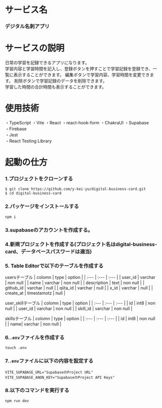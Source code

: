 # サービス名
### デジタル名刺アプリ


# サービスの説明
日常の学習を記録できるアプリになります。  
学習内容と学習時間を記入し、登録ボタンを押すことで学習記録を登録でき、一覧に表示することができます。
編集ボタンで学習内容、学習時間を変更できます。
削除ボタンで学習記録のデータを削除できます。  
学習した時間の合計時間も表示することができます。

# 使用技術  
・TypeScript
・Vite
・React
・react-hook-form
・ChakraUI
・Supabase  
・Firebase  
・Jest  
・React Testing Library  

# 起動の仕方
### 1.プロジェクトをクローンする  
```
$ git clone https://github.com/y-kei-yu/digital-business-card.git
$ cd digital-business-card
```
### 2.パッケージをインストールする  
```
npm i
```

### 3.supabaseのアカウントを作成する。  
### 4.新規プロジェクトを作成する(プロジェクト名はdigital-business-card、データベースパスワードは適当)  
### 5. Table Editorで以下のテーブルを作成する
usersテーブル
| colomn | type | option |
| :--- | :--- | :--- |
| user_id | varchar | non null  |
| name | varchar | non null |
| description | text | non null |
| github_id | varchar | null |
| qiita_id | varchar | null |
| x_id | varchar | null |
| create_at | timestamotz | null |

user_skillテーブル
| colomn | type | option |
| :--- | :--- | :--- |
| id | int8 | non null  |
| user_id | varchar | non null |
| skill_id | varchar | non null |

skillsテーブル
| colomn | type | option |
| :--- | :--- | :--- |
| id | int8 | non null  |
| name| varchar | non null |


### 6.`.env`ファイルを作成する
```
touch .env
```
### 7.`.env`ファイルに以下の内容を設定する  
```
VITE_SUPABASE_URL="SupabaseのProject URL"
VITE_SUPABASE_ANON_KEY="SupabaseのProject API Keys"
```  

### 8.以下のコマンドを実行する
```
npm run dev
```





